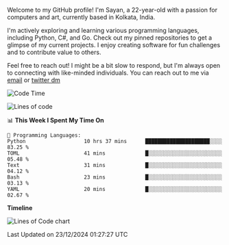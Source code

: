 Welcome to my GitHub profile! I'm Sayan, a 22-year-old with a passion for computers and art, currently based in Kolkata, India.

I'm actively exploring and learning various programming languages, including Python, C#, and Go. Check out my pinned repositories to get a glimpse of my current projects. I enjoy creating software for fun challenges and to contribute value to others.

Feel free to reach out! I might be a bit slow to respond, but I'm always open to connecting with like-minded individuals. You can reach out to me via [email](mailto:me@sayanbiswas.in) or [twitter dm](https://twitter.com/TheDankDel)

<!--START_SECTION:waka-->
![Code Time](http://img.shields.io/badge/Code%20Time-2%2C006%20hrs%2055%20mins-blue)

![Lines of code](https://img.shields.io/badge/From%20Hello%20World%20I%27ve%20Written-6.4%20million%20lines%20of%20code-blue)

📊 **This Week I Spent My Time On** 

```text
💬 Programming Languages: 
Python                   10 hrs 37 mins      █████████████████████░░░░   83.25 % 
TOML                     41 mins             █░░░░░░░░░░░░░░░░░░░░░░░░   05.48 % 
Text                     31 mins             █░░░░░░░░░░░░░░░░░░░░░░░░   04.12 % 
Bash                     23 mins             █░░░░░░░░░░░░░░░░░░░░░░░░   03.13 % 
YAML                     20 mins             █░░░░░░░░░░░░░░░░░░░░░░░░   02.67 % 
```

**Timeline**

![Lines of Code chart](https://raw.githubusercontent.com/Dank-del/Dank-del/main/assets/bar_graph.png)


 Last Updated on 23/12/2024 01:27:27 UTC
<!--END_SECTION:waka-->

